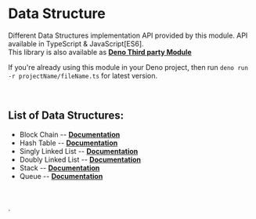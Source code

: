 # Data Structure

Different Data Structures implementation API provided by this module.
API available in TypeScript & JavaScript[ES6].
<br>
This library is also available as **[Deno Third party Module](https://deno.land/x/datastructure)**
<p>
If you're already using this module in your Deno project, 
then run  <code>deno run -r projectName/fileName.ts</code>  for latest version.
</p>

<br>

## List of Data Structures:

* Block Chain  --  **[Documentation](https://deno.land/x/datastructure/blockChain#blockChain-api)**
* Hash Table  --  **[Documentation](https://deno.land/x/datastructure/hashTable#hash-table-api)**
* Singly Linked List  --  **[Documentation](https://deno.land/x/datastructure/linkedList/singly#singly-linked-list-api)**
* Doubly Linked List  --  **[Documentation](https://deno.land/x/datastructure/linkedList/doubly#doubly-linked-list-api)**
* Stack  --  **[Documentation](https://deno.land/x/datastructure/stack#stack-api)**
* Queue  --  **[Documentation](https://deno.land/x/datastructure/queue#queue-api)**

<br>
<br>
 . 